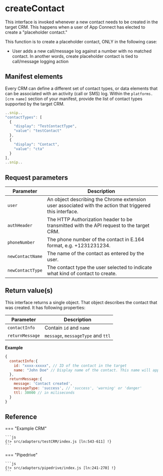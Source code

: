 # createContact

This interface is invoked whenever a new contact needs to be created in the target CRM. This happens when a user of App Connect has elected to create a "placeholder contact." 

This function is to create a placeholder contact, ONLY in the following case:
* User adds a new call/message log against a number with no matched contact. In another words, create placeholder contact is tied to call/message logging action

## Manifest elements

Every CRM can define a different set of contact types, or data elements that can be associated with an activity (call or SMS) log. Within the `platforms.[crm name]` section of your manifest, provide the list of contact types supported by the target CRM.

```js
..snip..
"contactTypes": [
  {
    "display": "TestContactType",
    "value": "testContact"
  },
  {
    "display": "Contact",
    "value": "cta"
  }
],
..snip..
```

## Request parameters

| Parameter        | Description                                                                                              |
|------------------|----------------------------------------------------------------------------------------------------------|
| `user`           | An object describing the Chrome extension user associated with the action that triggered this interface. |
| `authHeader`     | The HTTP Authorization header to be transmitted with the API request to the target CRM.                  |
| `phoneNumber`    | The phone number of the contact in E.164 format, e.g. +1231231234.                                       |
| `newContactName` | The name of the contact as entered by the user.                                                          |
| `newContactType` | The contact type the user selected to indicate what kind of contact to create.                           |

## Return value(s)

This interface returns a single object. That object describes the contact that was created.  It has following properties:

| Parameter | Description                                                                                                          |
|-----------|----------------------------------------------------------------------------------------------------------------------|
|`contactInfo`| Contain `id` and `name`|
|`returnMessage`|`message`, `messageType` and `ttl`|

**Example**

```js
{
  contactInfo:{
    id: "xxxx-xxxxx", // ID of the contact in the target 
    name: "John Doe" // Display name of the contact. This name will appear and be associated with all users with the same `phoneNumber`.
  },
  returnMessage:{
    message: 'Contact created',
    messageType: 'success', // 'success', 'warning' or 'danger'
    ttl: 30000 // in miliseconds
  }
}
```

## Reference

=== "Example CRM"

    ```js
    {!> src/adapters/testCRM/index.js [ln:543-611] !}
	```
	
=== "Pipedrive"

	```js
    {!> src/adapters/pipedrive/index.js [ln:241-270] !}
	```

